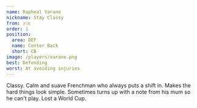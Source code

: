 ```yaml
---
name: Rapheal Varane
nickname: Stay Classy
from: 🇫🇷
order: 1
position:
  area: DEF
  name: Center Back
  short: CB
image: /players/varane.png
best: Defending
worst: At avoiding injuries
---
```


Classy. Calm and suave Frenchman who always puts a shift in. Makes the hard things look simple. Sometimes turns up with a note from his mum so he can't play. Lost a World Cup.
